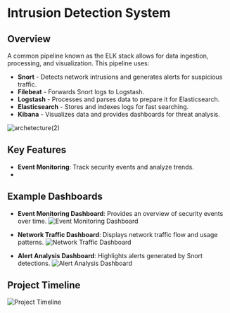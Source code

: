 # Intrusion Detection System

## Overview
  A common pipeline known as the ELK stack allows for data ingestion, processing, and visualization. This pipeline uses:
   - **Snort** - Detects network intrusions and generates alerts for suspicious traffic.
   - **Filebeat** - Forwards Snort logs to Logstash.
   - **Logstash** - Processes and parses data to prepare it for Elasticsearch.
   - **Elasticsearch** - Stores and indexes logs for fast searching.
   - **Kibana** - Visualizes data and provides dashboards for threat analysis.
     
![archetecture(2)](https://github.com/user-attachments/assets/881f2711-4ac7-4119-9dde-1cfbe1b4b082)

## Key Features
  - **Event Monitoring**: Track security events and analyze trends.
  - 

## Example Dashboards
  - **Event Monitoring Dashboard**: Provides an overview of security events over time.
    ![Event Monitoring Dashboard](path/to/event_monitoring_dashboard.png)

  - **Network Traffic Dashboard**: Displays network traffic flow and usage patterns.
    ![Network Traffic Dashboard](path/to/network_traffic_dashboard.png)

  - **Alert Analysis Dashboard**: Highlights alerts generated by Snort detections.
    ![Alert Analysis Dashboard](path/to/alert_analysis_dashboard.png)

## Project Timeline
  ![Project Timeline](https://github.com/user-attachments/assets/07e472ba-aa5f-4ede-ba52-ec706574f1e2)
